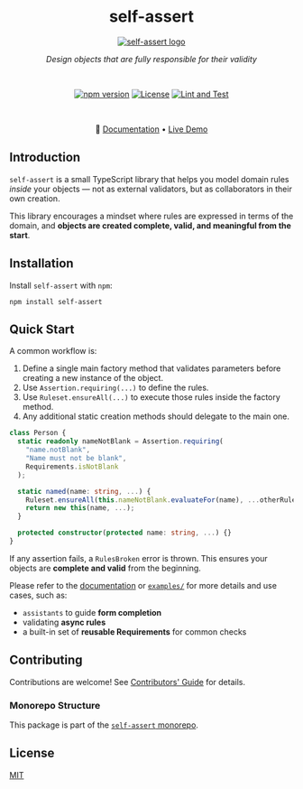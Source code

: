<h1 align="center">
self-assert
</h1>

<div align="center">

[![self-assert logo](https://avatars.githubusercontent.com/u/205992123?s=100)][repo]

</div>

<p align="center"><em> Design objects that are fully responsible for their validity</em></p>

<div align="center">

<br/>

[![npm version](https://img.shields.io/npm/v/self-assert)][npm]
[![License](https://img.shields.io/badge/license-MIT-green)][license]
[![Lint and Test](https://github.com/self-assert/self-assert/actions/workflows/ci.yml/badge.svg)][gha-lint-and-test]

<br/>

🔗 [Documentation][docs] • [Live Demo][demo]

</div>

## Introduction

`self-assert` is a small TypeScript library that
helps you model domain rules _inside_ your objects
— not as external validators, but as collaborators in their own creation.

This library encourages a mindset where rules are expressed in
terms of the domain, and
**objects are created complete, valid, and meaningful from the start**.

## Installation

Install `self-assert` with `npm`:

```shell
npm install self-assert
```

## Quick Start

A common workflow is:

1. Define a single main factory method that validates parameters before
   creating a new instance of the object.
2. Use `Assertion.requiring(...)` to define the rules.
3. Use `Ruleset.ensureAll(...)` to execute those rules inside the factory method.
4. Any additional static creation methods should delegate to the main one.

```ts
class Person {
  static readonly nameNotBlank = Assertion.requiring(
    "name.notBlank",
    "Name must not be blank",
    Requirements.isNotBlank
  );

  static named(name: string, ...) {
    Ruleset.ensureAll(this.nameNotBlank.evaluateFor(name), ...otherRules);
    return new this(name, ...);
  }

  protected constructor(protected name: string, ...) {}
}
```

If any assertion fails, a `RulesBroken` error is thrown.
This ensures your objects are **complete and valid** from the beginning.

Please refer to the [documentation][docs] or
[`examples/`](https://github.com/self-assert/self-assert/tree/main/examples)
for more details and use cases, such as:

- `assistants` to guide **form completion**
- validating **async rules**
- a built-in set of **reusable Requirements** for common checks

## Contributing

Contributions are welcome! See [Contributors' Guide][contributing] for details.

### Monorepo Structure

This package is part of the [`self-assert` monorepo][repo].

## License

[MIT][license]

<!---->

[repo]: https://github.com/self-assert/self-assert
[license]: https://github.com/self-assert/self-assert/blob/main/LICENSE
[contributing]: https://github.com/self-assert/self-assert/blob/main/CONTRIBUTING.md
[docs]: https://self-assert.github.io
[demo]: https://codesandbox.io/p/sandbox/github/self-assert/self-assert-react-demo

<!-- Badges -->

[npm]: https://www.npmjs.com/package/self-assert
[gha-lint-and-test]: https://github.com/self-assert/self-assert/actions/workflows/ci.yml
